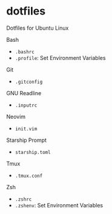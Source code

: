 # dotfiles
Dotfiles for Ubuntu Linux

Bash
- `.bashrc`
- `.profile`: Set Environment Variables

Git
- `.gitconfig`

GNU Readline
- `.inputrc`

Neovim
- `init.vim`

Starship Prompt
- `starship.toml`

Tmux
- `.tmux.conf`

Zsh
- `.zshrc`
- `.zshenv`: Set Environment Variables
